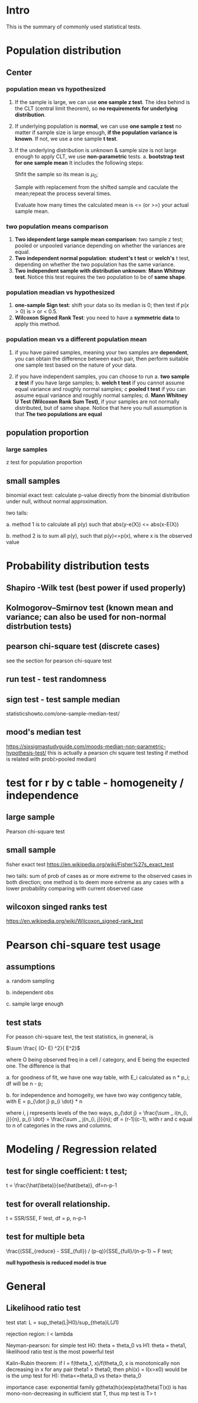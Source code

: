 # Intro
This is the summary of commonly used statistical tests.

# Population distribution
## Center

### population mean vs hypothesized
1. If the sample is large, we can use **one sample z test**. The idea
behind is the CLT (central limit theorem), so **no requirements for underlying distribution**.
2. If underlying population is **normal**, we can use **one sample z test** no matter if sample size is large enough, **if the population variance is known**. If not, we use a one sample **t test**.
3. If the underlying distribution is unknown & sample size is not large enough to apply CLT, we use **non-parametric** tests.
a. **bootstrap test for one sample mean**
It includes the following steps:

      Shfit the sample so its mean is $\mu_0$;
      
      Sample with replacement from the shifted sample and caculate the mean;repeat the process several times.
      
      Evaluate how many times the calculated mean is <= (or >=) your actual sample mean.
### two population means comparison
1. **Two idependent large sample mean comparison**: two sample z test; pooled or unpooled variance depending on whether the variances are equal.
2. **Two independent normal population**: **student's t test** or **welch's** t test, depending on whether the two population has the same variance.
3. **Two independent sample with distribution unknown**: **Mann Whitney test**. Notice this test requires the two population to be of **same shape**. 
### population meadian vs hypothesized 
1. **one-sample Sign test**: shift your data so its median is $0$; then test if $p(x > 0)$ is > or < 0.5.
2. **Wilcoxon Signed Rank Test**: you need to have a **symmetric data** to apply this method. 
      
### population mean vs a different population mean
1. if you have paired samples, meaning your two samples are **dependent**, you can obtain the 
difference between each pair, then perform suitable one sample test based on the nature of your data.

2. if you have independent samples, you can choose to run a. **two sample z test** if you have large samples; b. **welch t test** if you cannot assume equal variance and roughly normal samples; c **pooled t test** if you can assume equal variance and roughly normal samples; d. **Mann Whitney U Test (Wilcoxon Rank Sum Test)**, if your samples are not normally distributed, but of same shape. Notice that here you null assumption is that **The two populations are equal**


## population proportion

### large samples 
z test for population proportion

## small samples
binomial exact test: calculate p-value directly from the binomial distribution under null, without
normal approximation.

two tails: 

a. method 1 is to calculate all p(y) such that abs(y-e(X)) <= abs(x-E(X))

b. method 2 is to sum all p(y), such that p(y)<=p(x), where x is the observed value

# Probability distribution tests

## Shapiro -Wilk test (best power if used properly)

## Kolmogorov–Smirnov test (known mean and variance; can also be used for non-normal distrbution tests)

## pearson chi-square test (discrete cases)
see the section for pearson chi-square test

## run test - test randomness

## sign test - test sample median
statisticshowto.com/one-sample-median-test/

## mood's median test
https://sixsigmastudyguide.com/moods-median-non-parametric-hypothesis-test/
this is actually a pearson chi square test testing if method is related with prob(>pooled median)


# test for r by c table - homogeneity / independence

## large sample
Pearson chi-square test

## small sample
fisher exact test
https://en.wikipedia.org/wiki/Fisher%27s_exact_test

two tails: sum of prob of cases as or more extreme to the observed cases in both 
direction; one method is to deem more extreme as any cases with a lower probability
comparing with current observed case


## wilcoxon singed ranks test

https://en.wikipedia.org/wiki/Wilcoxon_signed-rank_test




# Pearson chi-square test usage

## assumptions

a. random sampling

b. independent obs

c. sample large enough 

## test stats
For peason chi-square test, the test statistics, in gneneral, is 

$\sum \frac{ (O- E) ^2}{ E^2}$

where O being observed freq in a cell / category, and E being the expected one. The difference is that

a. for goodness of fit, we have one way table, with E_i calculated as n * p_i; df will be n - p;

b. for independence and homogeity, we have two way contigency table, with E = p_{\dot j} p_{i \dot} * n

where i, j represents levels of the two ways, p_{\dot j} = \frac{\sum _ i(n_{i, j}}{n},
p_{i \dot} = \frac{\sum _ j(n_{i, j}}{n}; df = (r-1)(c-1), with r and c equal to n of categories
in the rows and columns.




# Modeling / Regression related

## test for single coefficient: t test; 
t = \frac{\hat(\beta)}{se(\hat(beta)}, df=n-p-1

## test for overall relationship.

t = SSR/SSE, F test, df = p, n-p-1

## test for multiple beta 

\frac{(SSE_{reduce} - SSE_{full}) / (p-q)}{SSE_{full}/(n-p-1} ~ F test;

**null hypothesis is reduced model is true**


# General
## Likelihood ratio test

test stat: L = sup_theta(L|H0)/sup_{theta}L(J1) 

rejection region: l < lambda

Neyman-pearson: for simple test H0: theta = theta_0 vs H1: theta = theta1, likelihood ratio test is the most powerful test


Kalin-Rubin theorem: if l = f(theta_1, x)/f(theta_0, x is monotonically non decreasing in x for any pair theta1 > theta0, then phi(x) = I(x>x0) would be is the ump test for H): theta<=theta_0 vs theta> theta_0

importance case:  exponential family g(theta)h(x)exp(eta(theta)T(x)) is has mono-non-decreasing in sufficient stat T, thus mp test is T> t


